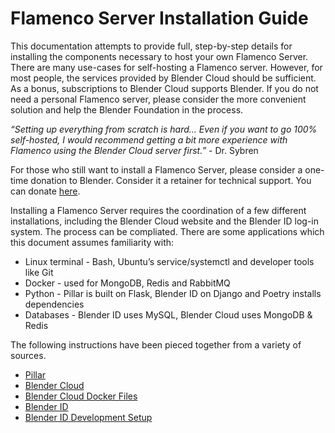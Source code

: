 # Flamenco Server Installation Guide

This documentation attempts to provide full, step-by-step details for installing the components necessary to host your own Flamenco Server. There are many use-cases for self-hosting a Flamenco server. However, for most people, the services provided by Blender Cloud should be sufficient. As a bonus, subscriptions to Blender Cloud supports Blender. If you do not need a personal Flamenco server, please consider the more convenient solution and help the Blender Foundation in the process.

*“Setting up everything from scratch is hard... Even if you want to go 100% self-hosted, I would recommend getting a bit more experience with Flamenco using the Blender Cloud server first.”* - Dr. Sybren

For those who still want to install a Flamenco Server, please consider a one-time donation to Blender. Consider it a retainer for technical support. You can donate [here](https://www.blender.org/foundation/donation-payment/).

Installing a Flamenco Server requires the coordination of a few different installations, including the Blender Cloud website and the Blender ID log-in system. The process can be compliated. There are some applications which this document assumes familiarity with:
- Linux terminal - Bash, Ubuntu’s service/systemctl and developer tools like Git    
- Docker - used for MongoDB, Redis and RabbitMQ    
- Python - Pillar is built on Flask, Blender ID on Django and Poetry installs dependencies    
- Databases - Blender ID uses MySQL, Blender Cloud uses MongoDB & Redis   

The following instructions have been pieced together from a variety of sources.    
- [Pillar](https://pillarframework.org/development/install/)    
- [Blender Cloud](https://developer.blender.org/diffusion/BC/)    
- [Blender Cloud Docker Files](https://developer.blender.org/diffusion/BC/browse/master/docker/)    
- [Blender ID](https://docs.blender.org/id/) 
- [Blender ID Development Setup](https://git.blender.org/gitweb/gitweb.cgi/blender-id.git/blob/HEAD:/docs/docs/development_setup.md)


